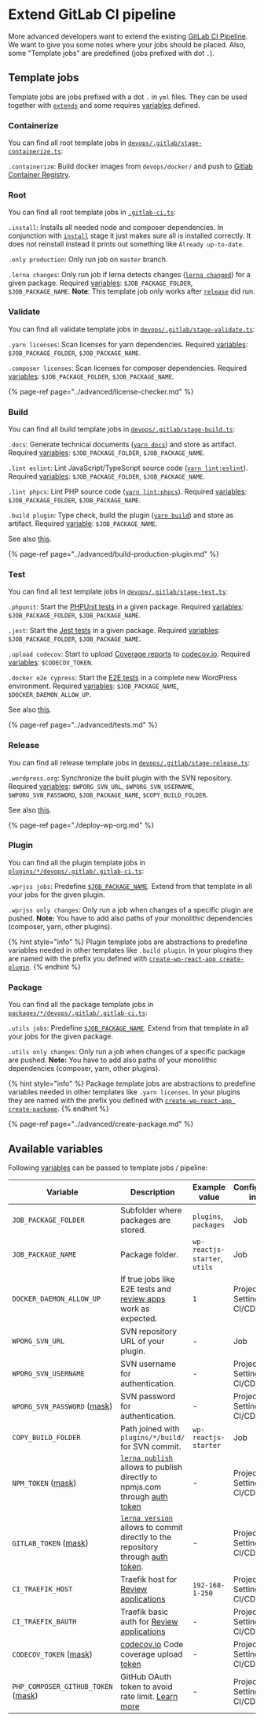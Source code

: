 # Extend GitLab CI pipeline

More advanced developers want to extend the existing [GitLab CI Pipeline](predefined-pipeline.md#pipeline-stages). We want to give you some notes where your jobs should be placed. Also, some "Template jobs" are predefined (jobs prefixed with dot `.`).

## Template jobs

Template jobs are jobs prefixed with a dot `.` in `yml` files. They can be used together with [`extends`](https://docs.gitlab.com/ee/ci/yaml/#extends) and some requires [variables](https://docs.gitlab.com/ee/ci/variables/) defined.

### Containerize

You can find all root template jobs in [`devops/.gitlab/stage-containerize.ts`](../usage/folder-structure/root.md#folder-structure):

`.containerize`: Build docker images from `devops/docker/` and push to [Gitlab Container Registry](https://docs.gitlab.com/ee/user/packages/container_registry/).

### Root

You can find all root template jobs in [`.gitlab-ci.ts`](../usage/folder-structure/root.md#folder-structure):

`.install`: Installs all needed node and composer dependencies. In conjunction with [`install`](predefined-pipeline.md#install) stage it just makes sure all is installed correctly. It does not reinstall instead it prints out something like `Already up-to-date`.

`.only production`: Only run job on `master` branch.

`.lerna changes`: Only run job if lerna detects changes ([`lerna changed`](https://github.com/lerna/lerna/tree/master/commands/changed)) for a given package. Required [variables](#available-variables): `$JOB_PACKAGE_FOLDER`, `$JOB_PACKAGE_NAME`. **Note**: This template job only works after [`release`](predefined-pipeline.md#release) did run.

### Validate

You can find all validate template jobs in [`devops/.gitlab/stage-validate.ts`](../usage/folder-structure/root.md#folder-structure):

`.yarn licenses`: Scan licenses for yarn dependencies. Required [variables](#available-variables): `$JOB_PACKAGE_FOLDER`, `$JOB_PACKAGE_NAME`.

`.composer licenses`: Scan licenses for composer dependencies. Required [variables](#available-variables): `$JOB_PACKAGE_FOLDER`, `$JOB_PACKAGE_NAME`.

{% page-ref page="../advanced/license-checker.md" %}

### Build

You can find all build template jobs in [`devops/.gitlab/stage-build.ts`](../usage/folder-structure/root.md#folder-structure):

`.docs`: Generate technical documents ([`yarn docs`](../usage/available-commands/plugin.md#documentation)) and store as artifact. Required [variables](#available-variables): `$JOB_PACKAGE_FOLDER`, `$JOB_PACKAGE_NAME`.

`.lint eslint`: Lint JavaScript/TypeScript source code ([`yarn lint:eslint`](../usage/available-commands/plugin.md#development)). Required [variables](#available-variables): `$JOB_PACKAGE_FOLDER`, `$JOB_PACKAGE_NAME`.

`.lint phpcs`: Lint PHP source code ([`yarn lint:phpcs`](../usage/available-commands/plugin.md#development)). Required [variables](#available-variables): `$JOB_PACKAGE_FOLDER`, `$JOB_PACKAGE_NAME`.

`.build plugin`: Type check, build the plugin ([`yarn build`](../usage/available-commands/plugin.md#build)) and store as artifact. Required [variable](#available-variables): `$JOB_PACKAGE_NAME`.

See also [this](predefined-pipeline.md#build).

{% page-ref page="../advanced/build-production-plugin.md" %}

### Test

You can find all test template jobs in [`devops/.gitlab/stage-test.ts`](../usage/folder-structure/root.md#folder-structure):

`.phpunit`: Start the [PHPUnit tests](../advanced/tests.md#phpunit) in a given package. Required [variables](#available-variables): `$JOB_PACKAGE_FOLDER`, `$JOB_PACKAGE_NAME`.

`.jest`: Start the [Jest tests](../advanced/tests.md#jest) in a given package. Required [variables](#available-variables): `$JOB_PACKAGE_FOLDER`, `$JOB_PACKAGE_NAME`.

`.upload codecov`: Start to upload [Coverage reports](../advanced/tests.md#coverage) to [codecov.io](https://codecov.io). Required [variables](#available-variables): `$CODECOV_TOKEN`.

`.docker e2e cypress`: Start the [E2E tests](../advanced/tests.md#e2e) in a complete new WordPress environment. Required [variables](#available-variables): `$JOB_PACKAGE_NAME`, `$DOCKER_DAEMON_ALLOW_UP`.

See also [this](predefined-pipeline.md#test).

{% page-ref page="../advanced/tests.md" %}

### Release

You can find all release template jobs in [`devops/.gitlab/stage-release.ts`](../usage/folder-structure/root.md#folder-structure):

`.wordpress.org`: Synchronize the built plugin with the SVN repository. Required [variables](#available-variables): `$WPORG_SVN_URL`, `$WPORG_SVN_USERNAME`, `$WPORG_SVN_PASSWORD`, `$JOB_PACKAGE_NAME`, `$COPY_BUILD_FOLDER`.

See also [this](predefined-pipeline.md#deploy).

{% page-ref page="./deploy-wp-org.md" %}

### Plugin

You can find all the plugin template jobs in [`plugins/*/devops/.gitlab/.gitlab-ci.ts`](../usage/folder-structure/plugin.md#folder-structure):

`.wprjss jobs`: Predefine [`$JOB_PACKAGE_NAME`](#available-variables). Extend from that template in all your jobs for the given plugin.

`.wprjss only changes`: Only run a job when changes of a specific plugin are pushed. **Note:** You have to add also paths of your monolithic dependencies (composer, yarn, other plugins).

{% hint style="info" %}
Plugin template jobs are abstractions to predefine variables needed in other templates like `.build plugin`. In your plugins they are named with the prefix you defined with [`create-wp-react-app create-plugin`](../usage/getting-started#create-workspace).
{% endhint %}

### Package

You can find all the package template jobs in [`packages/*/devops/.gitlab/.gitlab-ci.ts`](../usage/folder-structure/root.md#folder-structure):

`.utils jobs`: Predefine [`$JOB_PACKAGE_NAME`](#available-variables). Extend from that template in all your jobs for the given package.

`.utils only changes`: Only run a job when changes of a specific package are pushed. **Note:** You have to add also paths of your monolithic dependencies (composer, yarn, other plugins).

{% hint style="info" %}
Package template jobs are abstractions to predefine variables needed in other templates like `.yarn licenses`. In your plugins they are named with the prefix you defined with [`create-wp-react-app create-package`](../advanced/create-package.md).
{% endhint %}

{% page-ref page="../advanced/create-package.md" %}

## Available variables

Following [variables](https://docs.gitlab.com/ee/ci/variables/) can be passed to template jobs / pipeline:

| Variable                                                                                           | Description                                                                                                                                                                                                           | Example value                 | Configure in             |
| -------------------------------------------------------------------------------------------------- | --------------------------------------------------------------------------------------------------------------------------------------------------------------------------------------------------------------------- | ----------------------------- | ------------------------ |
| `JOB_PACKAGE_FOLDER`                                                                               | Subfolder where packages are stored.                                                                                                                                                                                  | `plugins`, `packages`         | Job                      |
| `JOB_PACKAGE_NAME`                                                                                 | Package folder.                                                                                                                                                                                                       | `wp-reactjs-starter`, `utils` | Job                      |
| `DOCKER_DAEMON_ALLOW_UP`                                                                           | If true jobs like E2E tests and [review apps](./review-applications.md) work as expected.                                                                                                                             | `1`                           | Project Settings > CI/CD |
| `WPORG_SVN_URL`                                                                                    | SVN repository URL of your plugin.                                                                                                                                                                                    | -                             | Job                      |
| `WPORG_SVN_USERNAME`                                                                               | SVN username for authentication.                                                                                                                                                                                      | -                             | Project Settings > CI/CD |
| `WPORG_SVN_PASSWORD` ([mask](https://gitlab.com/help/ci/variables/README#masked-variables))        | SVN password for authentication.                                                                                                                                                                                      | -                             | Project Settings > CI/CD |
| `COPY_BUILD_FOLDER`                                                                                | Path joined with `plugins/*/build/` for SVN commit.                                                                                                                                                                   | `wp-reactjs-starter`          | Job                      |
| `NPM_TOKEN` ([mask](https://gitlab.com/help/ci/variables/README#masked-variables))                 | [`lerna publish`](https://github.com/lerna/lerna/tree/master/commands/publish) allows to publish directly to npmjs.com through [auth token](https://docs.npmjs.com/about-authentication-tokens)                       | -                             | Project Settings > CI/CD |
| `GITLAB_TOKEN` ([mask](https://gitlab.com/help/ci/variables/README#masked-variables))              | [`lerna version`](https://github.com/lerna/lerna/tree/master/commands/version) allows to commit directly to the repository through [auth token](https://docs.gitlab.com/ce/user/profile/personal_access_tokens.html). | -                             | Project Settings > CI/CD |
| `CI_TRAEFIK_HOST`                                                                                  | Traefik host for [Review applications](./review-applications.md)                                                                                                                                                      | `192-168-1-250`               | Project Settings > CI/CD |
| `CI_TRAEFIK_BAUTH`                                                                                 | Traefik basic auth for [Review applications](./review-applications.md)                                                                                                                                                | -                             | Project Settings > CI/CD |
| `CODECOV_TOKEN` ([mask](https://gitlab.com/help/ci/variables/README#masked-variables))             | [codecov.io](https://codecov.io) Code coverage upload [token](https://docs.codecov.io/docs/about-the-codecov-bash-uploader#section-upload-token)                                                                      | -                             | Project Settings > CI/CD |
| `PHP_COMPOSER_GITHUB_TOKEN` ([mask](https://gitlab.com/help/ci/variables/README#masked-variables)) | GitHub OAuth token to avoid rate limit. [Learn more](https://getcomposer.org/doc/articles/troubleshooting.md#api-rate-limit-and-oauth-tokens)                                                                         | -                             | Project Settings > CI/CD |

